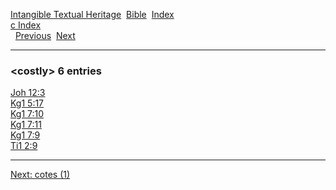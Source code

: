 [Intangible Textual Heritage](../../index)  [Bible](../index) 
[Index](index)   
[c Index](_c_)  
  [Previous](c02601)  [Next](c02603) 

------------------------------------------------------------------------

### &lt;costly&gt; 6 entries

[Joh 12:3](../kjv/joh012.htm#003)  
[Kg1 5:17](../kjv/kg1005.htm#017)  
[Kg1 7:10](../kjv/kg1007.htm#010)  
[Kg1 7:11](../kjv/kg1007.htm#011)  
[Kg1 7:9](../kjv/kg1007.htm#009)  
[Ti1 2:9](../kjv/ti1002.htm#009)  

------------------------------------------------------------------------

[Next: cotes (1)](c02603)
